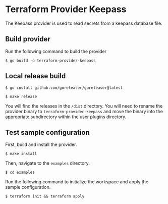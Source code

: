 # Terraform Provider Keepass

The Keepass provider is used to read secrets from a keepass database file.

## Build provider

Run the following command to build the provider

```shell
$ go build -o terraform-provider-keepass
```

## Local release build

```shell
$ go install github.com/goreleaser/goreleaser@latest
```

```shell
$ make release
```

You will find the releases in the `/dist` directory. You will need to rename the provider binary to `terraform-provider-keepass` and move the binary into the appropriate subdirectory within the user plugins directory.

## Test sample configuration

First, build and install the provider.

```shell
$ make install
```

Then, navigate to the `examples` directory. 

```shell
$ cd examples
```

Run the following command to initialize the workspace and apply the sample configuration.

```shell
$ terraform init && terraform apply
```
